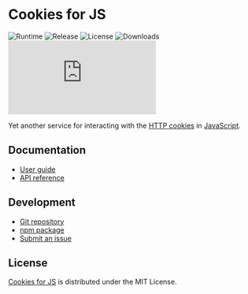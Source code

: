 # Cookies for JS
![Runtime](https://badgen.net/npm/node/@cedx/cookies) ![Release](https://badgen.net/npm/v/@cedx/cookies) ![License](https://badgen.net/npm/license/@cedx/cookies) ![Downloads](https://badgen.net/npm/dt/@cedx/cookies) ![Coverage](https://badgen.net/codecov/c/github/cedx/cookies.js)

Yet another service for interacting with the [HTTP cookies](https://developer.mozilla.org/en-US/docs/Web/HTTP/Cookies)
in [JavaScript](https://developer.mozilla.org/en-US/docs/Web/JavaScript).

## Documentation
- [User guide](https://github.com/cedx/cookies.js/wiki)
- [API reference](https://cedx.github.io/cookies.js)

## Development
- [Git repository](https://github.com/cedx/cookies.js)
- [npm package](https://www.npmjs.com/package/@cedx/cookies)
- [Submit an issue](https://github.com/cedx/cookies.js/issues)

## License
[Cookies for JS](https://github.com/cedx/cookies.js) is distributed under the MIT License.
